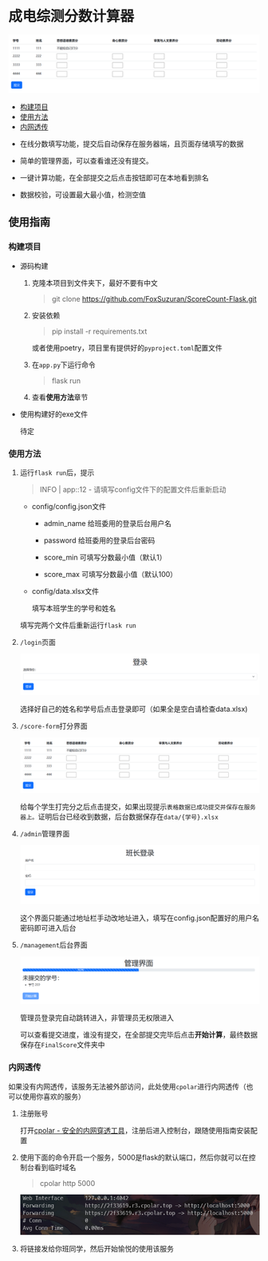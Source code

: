 # 成电综测分数计算器

![image-20230904154040945](README.assets/image-20230904154040945.png)



* [构建项目](#构建项目)
* [使用方法](#使用方法)
* [内网透传](#内网透传)



- 在线分数填写功能，提交后自动保存在服务器端，且页面存储填写的数据
- 简单的管理界面，可以查看谁还没有提交。

- 一键计算功能，在全部提交之后点击按钮即可在本地看到排名

- 数据校验，可设置最大最小值，检测空值


## 使用指南

### 构建项目

- 源码构建

  1. 克隆本项目到文件夹下，最好不要有中文

     > git clone https://github.com/FoxSuzuran/ScoreCount-Flask.git

  2. 安装依赖

     > pip install -r requirements.txt

     或者使用poetry，项目里有提供好的`pyproject.toml`配置文件

  3. 在`app.py`下运行命令

     > flask run

  4. 查看**使用方法**章节

- 使用构建好的exe文件

  待定

### 使用方法

1. 运行`flask run`后，提示

   > INFO     | app:<module>:12 - 请填写config文件下的配置文件后重新启动

   - config/config.json文件

     - admin_name 给班委用的登录后台用户名

     - password 给班委用的登录后台密码

     - score_min 可填写分数最小值（默认1）

     - score_max 可填写分数最小值（默认100）

   - config/data.xlsx文件

     填写本班学生的学号和姓名

   填写完两个文件后重新运行`flask run`

2. `/login`页面

   ![image-20230904163442288](README.assets/image-20230904163442288.png)

   选择好自己的姓名和学号后点击登录即可（如果全是空白请检查data.xlsx)

3. `/score-form`打分界面

   ![image-20230904163554908](README.assets/image-20230904163554908.png)

   给每个学生打完分之后点击提交，如果出现提示`表格数据已成功提交并保存在服务器上。`证明后台已经收到数据，后台数据保存在`data/{学号}.xlsx`

4. `/admin`管理界面

   ![image-20230904163811442](README.assets/image-20230904163811442.png)

   这个界面只能通过地址栏手动改地址进入，填写在config.json配置好的用户名密码即可进入后台

5. `/management`后台界面

   ![image-20230904163928642](README.assets/image-20230904163928642.png)

   管理员登录完自动跳转进入，非管理员无权限进入

   可以查看提交进度，谁没有提交，在全部提交完毕后点击**开始计算**，最终数据保存在`FinalScore`文件夹中

### 内网透传

如果没有内网透传，该服务无法被外部访问，此处使用`cpolar`进行内网透传（也可以使用你喜欢的服务）

1. 注册账号

   打开[cpolar - 安全的内网穿透工具](https://www.cpolar.com/)，注册后进入控制台，跟随使用指南安装配置

2. 使用下面的命令开启一个服务，5000是flask的默认端口，然后你就可以在控制台看到临时域名

   > cpolar http 5000

   ![image-20230904164552009](README.assets/image-20230904164552009.png)

3. 将链接发给你班同学，然后开始愉悦的使用该服务
